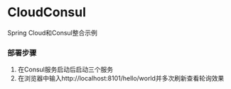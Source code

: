 # CloudConsul
Spring Cloud和Consul整合示例
### 部署步骤
1. 在Consul服务启动后启动三个服务
2. 在浏览器中输入http://localhost:8101/hello/world并多次刷新查看轮询效果
